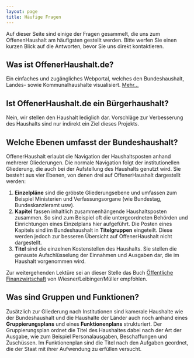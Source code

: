 ```yaml
---
layout: page
title: Häufige Fragen
---
```


Auf dieser Seite sind einige der Fragen gesammelt, die uns zum OffenenHaushalt am häufigsten
gestellt werden. Bitte werfen Sie einen kurzen Blick auf die Antworten, bevor Sie uns direkt
kontaktieren.

## Was ist OffenerHaushalt.de?

Ein einfaches und zugängliches Webportal, welches den Bundeshaushalt, Landes- sowie
Kommunalhaushalte visualisiert. [Mehr...](/page/intro.html)

## Ist OffenerHaushalt.de ein Bürgerhaushalt?

Nein, wir stellen den Haushalt lediglich dar. Vorschläge zur Verbesserung des Haushalts
sind nur indirekt ein Ziel dieses Projekts.

## Welche Ebenen umfasst der Bundeshaushalt?

OffenerHaushalt erlaubt die Navigation der Haushaltsposten anhand mehrerer Gliederungen. Die
normale Navigation folgt der institutionellen Gliederung, die auch bei der Aufstellung des
Haushalts genutzt wird. Sie besteht aus vier Ebenen, von denen drei auf OffenerHaushalt dargestellt
werden:

1. **Einzelpläne** sind die gröbste Gliederungsebene und umfassen zum Beispiel Ministerien und Verfassungsorgane (wie Bundestag, Bundeskanzleramt usw).
2. **Kapitel** fassen inhaltlich zusammenhängende Haushaltsposten zusammen. So sind zum Beispiel oft die untergeordneten Behörden und Einrichtungen eines Einzelplans hier aufgeführt. Die Posten eines Kapitels sind im Bundeshaushalt in **Titelgruppen** eingeteilt. Diese werden jedoch zur besseren Übersicht auf OffenerHaushalt nicht dargestellt.
3. **Titel** sind die einzelnen Kostenstellen des Haushalts. Sie stellen die genauste Aufschlüsselung der Einnahmen und Ausgaben dar, die im Haushalt vorgenommen wird.

Zur weitergehenden Lektüre sei an dieser Stelle das Buch [Öffentliche Finanzwirtschaft](http://books.google.com/books?id=FR_kOO781goC&lpg=PA89&dq=funktionenplan&pg=PA75#v=onepage&f=false) von Wiesner/Leibinger/Müller empfohlen.

## Was sind Gruppen und Funktionen?

Zusätzlich zur Gliederung nach Institutionen sind kamerale Haushalte wie der Bundeshaushalt und die Haushalte der Länder auch noch anhand eines **Gruppierungsplans** und eines **Funktionenplans** strukturiert. Der Gruppierungsplan ordnet die Titel des Haushaltes dabei nach der Art der
Ausgabe, wie zum Beispiel Personalausgaben, Beschaffungen und Zuschüssen. Im Funktionenplan
sind die Titel nach den Aufgaben geordnet, die der Staat mit ihrer Aufwendung zu erfüllen
versucht.
